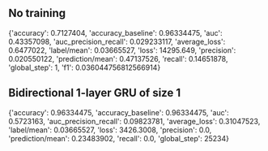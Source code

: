 
## No training
{'accuracy': 0.7127404, 'accuracy_baseline': 0.96334475, 'auc': 0.43357098, 'auc_precision_recall': 0.029233117, 'average_loss': 0.6477022, 'label/mean': 0.03665527, 'loss': 14295.649, 'precision': 0.020550122, 'prediction/mean': 0.47137526, 'recall': 0.14651878, 'global_step': 1, 'f1': 0.036044756812566914}

## Bidirectional 1-layer GRU of size 1
{'accuracy': 0.96334475, 'accuracy_baseline': 0.96334475, 'auc': 0.5723163, 'auc_precision_recall': 0.09823781, 'average_loss': 0.31047523, 'label/mean': 0.03665527, 'loss': 3426.3008, 'precision': 0.0, 'prediction/mean': 0.23483902, 'recall': 0.0, 'global_step': 25234}
